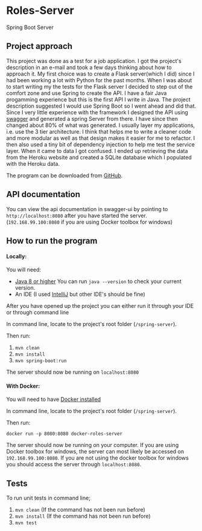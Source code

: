 # Roles-Server

Spring Boot Server 


## Project approach
This project was done as a test for a job application.
I got the project's description in an e-mail and took a few days thinking about how to approach it. My first choice was to create a Flask server(which I did) since I had been working a lot with Python for the past months. When I was about to start writing my the tests for the Flask server I decided to step out of the comfort zone and use Spring to create the API. I have a fair Java progamming experience but this is the first API I write in Java. The project description suggested I would use Spring Boot so I went ahead and did that.
Since I very little experience with the framework I designed the API using [swagger](http://editor.swagger.io/) and generated a spring Server from there. I have since then changed about 80% of what was generated.
I usually layer my applications, i.e. use the 3 tier architecture. I think that helps me to write a cleaner code and more modular as well as that design makes it easier for me to refactor. I then also used a tiny bit of dependency injection to help me test the service layer.
When it came to data I got confused. I ended up retrieving the data from the Heroku website and created a SQLite database which I populated with the Heroku data.

The program can be downloaded from [GitHub](https://github.com/vediserna/roles-server).

## API documentation
You can view the api documentation in swagger-ui by pointing to `http://localhost:8080` after you have started the server. (`192.168.99.100:8080` if you are using Docker toolbox for windows)  

## How to run the program
#### Locally:
You will need:
* [Java 8 or higher](https://www.oracle.com/technetwork/java/javase/downloads/jdk8-downloads-2133151.html) You can run `java --version` to check your current version.
* An IDE (I used [IntelliJ](https://www.jetbrains.com/idea/download/#section=windows) but other IDE's should be fine)

After you have opened up the project you can either run it through your IDE or through command line

In command line, locate to the project's root folder (`/spring-server`). 

Then run:

1. `mvn clean`
2. `mvn install`
3. `mvn spring-boot:run`

The server should now be running on `localhost:8080`
#### With Docker:
You will need to have [Docker installed](https://docs.docker.com/)

In command line, locate to the project's root folder (`/spring-server`).

Then run:
 
`docker run -p 8080:8080 docker-roles-server`

The server should now be running on your computer. If you are using Docker toolbox for windows, the server can most likely be accessed on `192.168.99.100:8080`. If you are not using the docker toolbox for windows you should access the server through `localhost:8080`.

## Tests
To run unit tests in command line;
1. `mvn clean` (If the command has not been run before)
2. `mvn install` (If the command has not been run before)
3. `mvn test`

